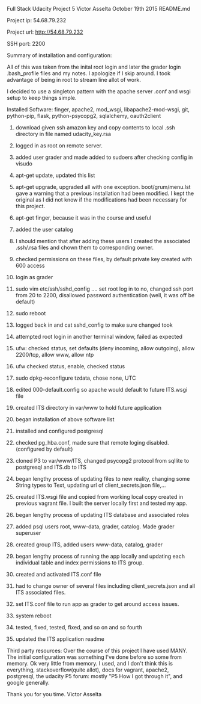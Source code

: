 Full Stack Udacity Project 5
Victor Asselta
October 19th 2015
README.md

Project ip:
54.68.79.232

Project url:
http://54.68.79.232

SSH port:
2200

Summary of installation and configuration:

  All of this was taken from the inital root login and later the grader login .bash_profile files and my notes.
  I apologize if I skip around. I took advantage of being in root to stream line allot of work.
  
  I decided to use a singleton pattern with the apache server .conf and wsgi setup to keep things simple.

Installed Software:
finger, apache2, mod_wsgi, libapache2-mod-wsgi, git, python-pip, flask, python-psycopg2, sqlalchemy, oauth2client

1) download given ssh amazon key and copy contents to local .ssh directory in file named udacity_key.rsa

2) logged in as root on remote server.

3) added user grader and made added to sudoers after checking config in visudo

4) apt-get update, updated this list

5) apt-get upgrade, upgraded all with one exception. boot/grum/menu.lst gave a warning that a previous installation had been modified. I kept the original as I did not know if the modifications had been necessary for this project.

6) apt-get finger, because it was in the course and useful

7) added the user catalog

8) I should mention that after adding these users I created the associated .ssh/<name>.rsa files and chown them to corresponding owner.

9) checked permissions on these files, by default private key created with 600 access

10) login as grader

11) sudo vim etc/ssh/sshd_config .... set root log in to no, changed ssh port from 20 to 2200, disallowed password authentication (well, it was off be default)

12) sudo reboot

13) logged back in and cat sshd_config to make sure changed took

14) attempted root login in another terminal window, failed as expected

15) ufw: checked status, set defaults (deny incoming, allow outgoing), allow 2200/tcp, allow www, allow ntp

16) ufw checked status, enable, checked status

17) sudo dpkg-reconfigure tzdata, chose none, UTC

18) edited 000-default.config so apache would default to future ITS.wsgi file

19) created ITS directory in var/www to hold future application

20) began installation of above software list

21) installed and configured postgresql

22) checked pg_hba.conf, made sure that remote loging disabled. (configured by default)

23) cloned P3 to var/www/ITS, changed psycopg2 protocol from sqllite to postgresql and ITS.db to ITS

24) began lengthy process of updating files to new reality, changing some String types to Text, updating url of client_secrets.json file,...

25) created ITS.wsgi file and copied from working local copy created in previous vagrant file. I built the server locally first and tested my app.

26) began lengthy process of updating ITS database and associated roles

27) added psql users root, www-data, grader, catalog. Made grader superuser

28) created group ITS, added users www-data, catalog, grader

29) began lengthy process of running the app locally and updating each individual table and index permissions to ITS group.

30) created and activated ITS.conf file

31) had to change owner of several files including client_secrets.json and all ITS associated files.

32) set ITS.conf file to run app as grader to get around access issues.

33) system reboot

34) tested, fixed, tested, fixed, and so on and so fourth

35) updated the ITS application readme

Third party resources:
Over the course of this project I have used MANY. The initial configuration was something I've done before so some from memory. Ok very little from memory.
I used, and I don't think this is everything, stackoverflow(quite allot), docs for vagrant, apache2, postgresql, the udacity P5 forum: mostly "P5 How I got through it", and google generally.

Thank you for you time.
Victor Asselta
